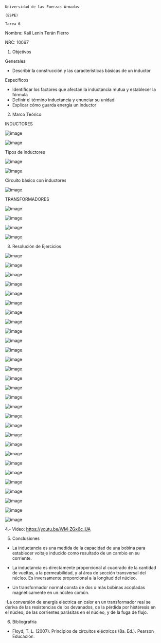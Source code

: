                                                                         Universidad de las Fuerzas Armadas 
                                                                                      (ESPE)
                                                                                      Tarea 6
Nombre: Kail Lenin Terán Fierro

NRC: 10067

1. Objetivos

Generales

- Describir la construcción y las características básicas de un inductor

Específicos
- Identificar los factores que afectan la inductancia mutua y establecer la fórmula
- Definir el término inductancia y enunciar su unidad
- Explicar cómo guarda energía un inductor


2. Marco Teórico

INDUCTORES



![image](https://user-images.githubusercontent.com/117613738/218289460-197ca41e-0f6b-42e8-b186-afc18c93de27.png)

![image](https://user-images.githubusercontent.com/117613738/218289456-63c21ea5-23e6-4d86-8a13-094c0829c761.png)

Tipos de inductores

![image](https://user-images.githubusercontent.com/117613738/218289492-b7e5fb79-038c-4951-be64-7be27764bfaa.png)

![image](https://user-images.githubusercontent.com/117613738/218289471-0113e810-2e82-48dd-9736-c4d530e9245a.png)

Circuito básico con inductores

![image](https://user-images.githubusercontent.com/117613738/218289482-757901b2-c0ea-4071-b79d-cffdfe0c3591.png)

TRANSFORMADORES

![image](https://user-images.githubusercontent.com/117613738/218289958-16957a1f-10f0-4658-9382-32b6d7ee3a02.png)

![image](https://user-images.githubusercontent.com/117613738/218291637-9d62f88c-b236-46ee-8e43-10269a8963b9.png)

![image](https://user-images.githubusercontent.com/117613738/218291814-e5a4ff21-f6ad-4cf5-a09a-5f96aef6c3f8.png)

![image](https://user-images.githubusercontent.com/117613738/218291829-ac2835a8-92a5-4a91-810d-20659c26bb32.png)


3. Resolución de Ejercicios 

![image](https://user-images.githubusercontent.com/117613738/218291855-8c4f7c71-e782-4158-9c7b-212b4561278a.png)

![image](https://user-images.githubusercontent.com/117613738/218291863-0e481772-c86c-4906-9929-df262cc58eea.png)

![image](https://user-images.githubusercontent.com/117613738/218291871-bbb2e4c3-4e59-48b6-abf2-1c6fc90fea73.png)

![image](https://user-images.githubusercontent.com/117613738/218291881-43fdfd43-bd91-48fd-92ac-01abbf4eb3f4.png)

![image](https://user-images.githubusercontent.com/117613738/218291888-46b4f70e-144c-4155-a939-a1a4b875196c.png)

![image](https://user-images.githubusercontent.com/117613738/218291933-2163337f-56d3-4736-aa8b-90d7abd19d2f.png)

![image](https://user-images.githubusercontent.com/117613738/218291936-ccf1e937-eef2-4f83-955d-8882fbef13a1.png)

![image](https://user-images.githubusercontent.com/117613738/218291942-a8379539-72e0-4b5d-801e-5cb5df83edeb.png)

![image](https://user-images.githubusercontent.com/117613738/218291949-7ef0480d-a454-4eeb-99c2-65c5075b2d17.png)

![image](https://user-images.githubusercontent.com/117613738/218291956-12f87cad-a5a6-4577-8155-6646c49b75dc.png)

![image](https://user-images.githubusercontent.com/117613738/218291969-d93eaf68-450e-4e05-bc8e-621622e9b1a4.png)

![image](https://user-images.githubusercontent.com/117613738/218291971-9b932e89-6af1-401a-981c-4defcec8162b.png)

![image](https://user-images.githubusercontent.com/117613738/218291976-8eb01a1d-3073-4490-9021-d4b2822e826a.png)

![image](https://user-images.githubusercontent.com/117613738/218291980-92dce697-5ddd-4b0c-a1ee-ae63a119d1fc.png)

![image](https://user-images.githubusercontent.com/117613738/218291984-e0ebc797-71da-486d-ba18-26c6df16e387.png)

![image](https://user-images.githubusercontent.com/117613738/218291991-92df1a6b-296d-44c6-9c9d-6a56b362c5c1.png)

![image](https://user-images.githubusercontent.com/117613738/218292003-62044335-4aeb-4dda-a75d-05a239dbe38e.png)

![image](https://user-images.githubusercontent.com/117613738/218292011-fbda5b88-4de5-48e0-9dd0-02182bae8c3d.png)

![image](https://user-images.githubusercontent.com/117613738/218292027-3d99c8e9-6ef8-4bea-bdca-bba1046cdb1d.png)

![image](https://user-images.githubusercontent.com/117613738/218292032-d2bdca0a-b973-46e9-ac14-9c9af8b03d96.png)

![image](https://user-images.githubusercontent.com/117613738/218292050-2f680c8d-7623-422f-bbe9-a8af534808c1.png)

![image](https://user-images.githubusercontent.com/117613738/218292053-c3c80d21-f768-4d6a-8221-518845ca60c2.png)

![image](https://user-images.githubusercontent.com/117613738/218292067-b588e557-86bc-4588-9faf-746330a9ca61.png)

![image](https://user-images.githubusercontent.com/117613738/218292071-00f13f56-f18b-4693-9026-56271316ec77.png)

![image](https://user-images.githubusercontent.com/117613738/218292080-008a81dc-f84e-4e94-b63a-83040f553ba3.png)

![image](https://user-images.githubusercontent.com/117613738/218292086-22f54722-bf7d-4332-b490-29151c0a9aef.png)

![image](https://user-images.githubusercontent.com/117613738/218292093-cc01cf37-d42d-45f4-8879-dff35de1028a.png)

![image](https://user-images.githubusercontent.com/117613738/218292101-df2a4f9c-3a98-429d-a8f5-e34696fb4788.png)

![image](https://user-images.githubusercontent.com/117613738/218292110-43cfa9e3-5f92-4502-9536-cc6e2b46a89c.png)

4.- Video: https://youtu.be/WM-ZGx6c_UA

5. Conclusiones

- La inductancia es una medida de la capacidad de una bobina para establecer voltaje inducido como resultado
de un cambio en su corriente.
- La inductancia es directamente proporcional al cuadrado de la cantidad de vueltas, a la permeabilidad, y
al área de sección transversal del núcleo. Es inversamente proporcional a la longitud del núcleo.

- Un transformador normal consta de dos o más bobinas acopladas magnéticamente en un núcleo común.

-La conversión de energía eléctrica en calor en un transformador real se deriva de las resistencias de los
devanados, de la pérdida por histéresis en el núcleo, de las corrientes parásitas en el núcleo, y de la fuga
de flujo.

6. Bibliografría

- Floyd, T. L. (2007). Principios de circuitos eléctricos (8a. Ed.). Pearson Educación.
